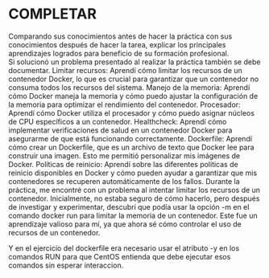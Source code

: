 # COMPLETAR  
Comparando sus conocimientos antes de hacer la práctica con sus conocimientos después de hacer la tarea, explicar los principales aprendizajes logrados para beneficio de su formación profesional.  
Si solucionó un problema presentado al realizar la práctica también se debe documentar.
Limitar recursos: Aprendí cómo limitar los recursos de un contenedor Docker, lo que es crucial para garantizar que un contenedor no consuma todos los recursos del sistema. Manejo de la memoria: Aprendí cómo Docker maneja la memoria y cómo puedo ajustar la configuración de la memoria para optimizar el rendimiento del contenedor. Procesador: Aprendí cómo Docker utiliza el procesador y cómo puedo asignar núcleos de CPU específicos a un contenedor. Healthcheck: Aprendí cómo implementar verificaciones de salud en un contenedor Docker para asegurarme de que está funcionando correctamente. Dockerfile: Aprendí cómo crear un Dockerfile, que es un archivo de texto que Docker lee para construir una imagen. Esto me permitió personalizar mis imágenes de Docker. Políticas de reinicio: Aprendí sobre las diferentes políticas de reinicio disponibles en Docker y cómo pueden ayudar a garantizar que mis contenedores se recuperen automáticamente de los fallos. Durante la práctica, me encontré con un problema al intentar limitar los recursos de un contenedor. Inicialmente, no estaba seguro de cómo hacerlo, pero después de investigar y experimentar, descubrí que podía usar la opción -m en el comando docker run para limitar la memoria de un contenedor. Este fue un aprendizaje valioso para mí, ya que ahora sé cómo controlar el uso de recursos de un contenedor.

Y en el ejercicio del dockerfile era necesario usar el atributo -y en los comandos RUN para que CentOS entienda que debe ejecutar esos comandos sin esperar interaccion.
